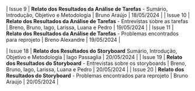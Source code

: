 | Issue 9                 | <b>Relato dos Resultados da Análise de Tarefas</b> - Sumário, Introdução, Objetivo e Metodologia                   | Bruno Araújo                               | 18/05/2024      |
| Issue 10                | <b>Relato dos Resultados da Análise de Tarefas</b> - Entrevistas sobre as tarefas                                  | Breno, Bruno, Iago, Larissa, Luana e Pedro | 19/05/2024      |
| Issue 11                | <b>Relato dos Resultados da Análise de Tarefas</b> - Problemas encontrados para reprojeto                          | Breno Alexandre                            | 19/05/2024      |

| Issue 18                | <b>Relato dos Resultados do Storyboard</b> Sumário, Introdução, Objetivo e Metodologia                             | Iago Passaglia                             | 20/05/2024      |
| Issue 19                | <b>Relato dos Resultados do Storyboard</b> - Entrevistas sobre os storyboards                                      | Breno, Bruno, Iago, Larissa, Luana e Pedro | 20/05/2024      |
| Issue 20                | <b>Relato dos Resultados do Storyboard</b> - Problemas encontrados para reprojeto                                  | Bruno Araújo                               | 20/05/2024      |
